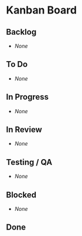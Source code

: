 # Kanban Board

## Backlog
- _None_

## To Do
- _None_

## In Progress
- _None_

## In Review
- _None_

## Testing / QA
- _None_

## Blocked
- _None_

## Done